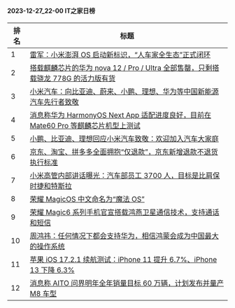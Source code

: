 #### 2023-12-27_22-00  IT之家日榜

| 排名 | 标题|
| --- | ---|
| 1 | [雷军：小米澎湃 OS 启动新标识，“人车家全生态”正式闭环](https://www.ithome.com/0/741/843.htm) |
| 2 | [搭载麒麟芯片的华为 nova 12 / Pro / Ultra 全部售罄，只剩搭载骁龙 778G 的活力版有货](https://www.ithome.com/0/741/783.htm) |
| 3 | [小米汽车：向比亚迪、蔚来、小鹏、理想、华为等中国新能源汽车先行者致敬](https://www.ithome.com/0/741/799.htm) |
| 4 | [消息称华为 HarmonyOS Next App 适配进度良好，目前在 Mate60 Pro 等麒麟芯片机型上测试](https://www.ithome.com/0/741/777.htm) |
| 5 | [小鹏、比亚迪、理想回应小米汽车致敬：欢迎加入汽车大家庭](https://www.ithome.com/0/741/850.htm) |
| 6 | [京东、淘宝、拼多多全面拥抱“仅退款”，京东新增退款不退货执行标准](https://www.ithome.com/0/741/930.htm) |
| 7 | [小米高管内部讲话曝光：汽车部员工 3700 人，目标是比肩保时捷和特斯拉](https://www.ithome.com/0/741/933.htm) |
| 8 | [荣耀 MagicOS 中文命名为“魔法 OS”](https://www.ithome.com/0/741/794.htm) |
| 9 | [荣耀 Magic6 系列手机官宣搭载鸿燕卫星通信技术，支持通话和短信](https://www.ithome.com/0/741/837.htm) |
| 10 | [周鸿祎：任何情况下都会支持华为，相信鸿蒙会成为中国最大的操作系统](https://www.ithome.com/0/741/914.htm) |
| 11 | [苹果 iOS 17.2.1 续航测试：iPhone 11 提升 6.7%、iPhone 13 下降 6.3%](https://www.ithome.com/0/741/773.htm) |
| 12 | [消息称 AITO 问界明年全年销量目标 60 万辆，计划发布并量产 M8 车型](https://www.ithome.com/0/741/760.htm) |
